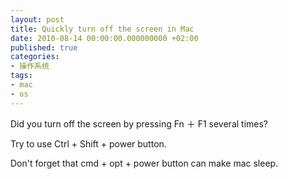 ```yaml
---
layout: post
title: Quickly turn off the screen in Mac
date: 2010-08-14 00:00:00.000000000 +02:00
published: true
categories:
- 操作系统
tags:
- mac
- os
---
```

Did you turn off the screen by pressing Fn ＋ F1 several times?

Try to use Ctrl + Shift + power button.

Don't forget that cmd + opt + power button can make mac sleep.
